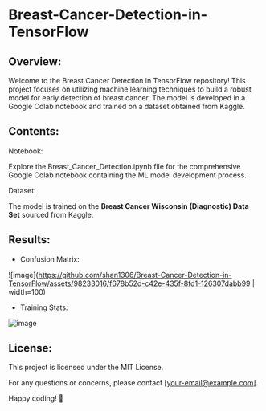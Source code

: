 # Breast-Cancer-Detection-in-TensorFlow

## Overview:
Welcome to the Breast Cancer Detection in TensorFlow repository! This project focuses on utilizing machine learning techniques to build a robust model for early detection of breast cancer. The model is developed in a Google Colab notebook and trained on a dataset obtained from Kaggle.

## Contents:
Notebook:

Explore the Breast_Cancer_Detection.ipynb file for the comprehensive Google Colab notebook containing the ML model development process.

Dataset:

The model is trained on the **Breast Cancer Wisconsin (Diagnostic) Data Set** sourced from Kaggle.

## Results:
* Confusion Matrix:
  
![image](https://github.com/shan1306/Breast-Cancer-Detection-in-TensorFlow/assets/98233016/f678b52d-c42e-435f-8fd1-126307dabb99 | width=100)
* Training Stats:
  
![image](https://github.com/shan1306/Breast-Cancer-Detection-in-TensorFlow/assets/98233016/6d320a44-5efd-4eda-b614-31dd0755d509)



## License:
This project is licensed under the MIT License.

For any questions or concerns, please contact [your-email@example.com].

Happy coding! 🚀
